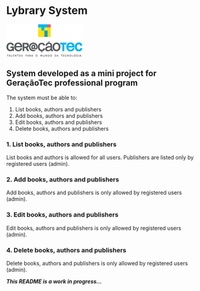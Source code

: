 # Lybrary System

![GeraçãoTec logo](/public/images/logo.png)

## System developed as a mini project for GeraçãoTec professional program

The system must be able to:

1. List books, authors and publishers
2. Add books, authors and publishers
3. Edit books, authors and publishers
4. Delete books, authors and publishers

### 1. List books, authors and publishers

List books and authors is allowed for all users.
Publishers are listed only by registered users (admin).

### 2. Add books, authors and publishers

Add books, authors and publishers is only allowed by registered users (admin).

### 3. Edit books, authors and publishers

Edit books, authors and publishers is only allowed by registered users (admin).

### 4. Delete books, authors and publishers

Delete books, authors and publishers is only allowed by registered users (admin).

**_This README is a work in progress..._**

<!-- MYTODO: Finish writing a good README file -->
